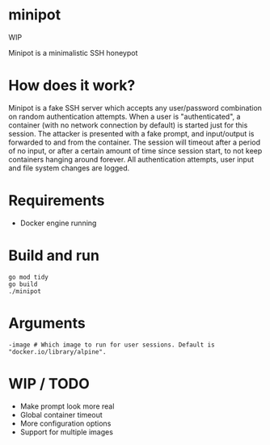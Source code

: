 # minipot

WIP

Minipot is a minimalistic SSH honeypot

# How does it work?
Minipot is a fake SSH server which accepts any user/password combination on random authentication attempts. 
When a user is "authenticated", a container (with no network connection by default) is started just for this session. The attacker is presented with a fake prompt, and input/output is forwarded to and from the container. The session will timeout after a period of no input, or after a certain amount of time since session start, to not keep containers hanging around forever.
All authentication attempts, user input and file system changes are logged.

# Requirements
* Docker engine running

# Build and run
```
go mod tidy
go build
./minipot
```

# Arguments
```
-image # Which image to run for user sessions. Default is "docker.io/library/alpine".
```

# WIP / TODO
* Make prompt look more real
* Global container timeout
* More configuration options
* Support for multiple images